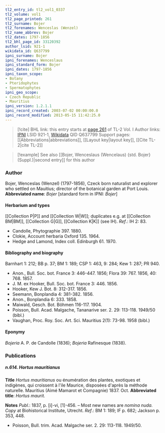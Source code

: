 ```yaml
---
tl2_entry_id: tl2_vol1_0337
tl2_volume: vol1
tl2_page_printed: 261
tl2_surname: Bojer
tl2_forenames: Wenceslas (Wenzel)
tl2_name_abbrev: Bojer
tl2_dates: 1797-1856
tl2_bhl_page_id: 33120392
author_lsid: 921-1
wikidata_id: Q637799
ipni_surname: Bojer
ipni_forenames: Wenceslaus
ipni_standard_form: Bojer
ipni_dates: 1797-1856
ipni_taxon_scope: 
- Botany
- Pteridophytes
- Spermatophytes
ipni_geo_scope: 
- Czech Republic
- Mauritius
ipni_version: 1.2.1.1
ipni_record_created: 2003-07-02 00:00:00.0
ipni_record_modified: 2013-05-15 11:42:25.0
---
```


> [!cite] BHL link: this entry starts at [page 261](https://www.biodiversitylibrary.org/page/33120392) of TL-2 Vol. I
> Author links: [IPNI](https://www.ipni.org/a/921-1) LSID 921-1, [Wikidata](https://www.wikidata.org/wiki/Q637799) QID Q637799
> Support pages: [[Abbreviations|abbreviations]], [[Layout key|layout key]], [[Cite TL-2|cite TL-2]]

> [!example] See also [[Bojer, Wenceslaus (Wencelaus) {std. Bojer} (Suppl.)|second entry]] for this author

### Author

Bojer, Wenceslas (Wenzel) (1797-1856), Czeck born naturalist and explorer who settled on Mauitius; director of the botanical garden at Port Louis. 
**Abbreviated name**: *Bojer* \[standard form in IPNI: *Bojer*\]

#### Herbarium and types

[[Collection P|P]] and [[Collection W|W]]; duplicates e.g. at [[Collection BM|BM]], [[Collection G|G]], [[Collection K|K]] (see IH).
*Ref*.: IH 2: 83.
- Candolle, Phytographie 397. 1880.
- Clokie, Account herbaria Oxford 135. 1964.
- Hedge and Lamond, Index coll. Edinburgh 61. 1970.

#### Bibliography and biography

Barnhart 1: 212; BB p. 37; BM 1: 189; CSP 1: 463, 9: 284; Kew 1: 287; PR 940.
- Anon., Bull. Soc. bot. France 3: 446-447. 1856; Flora 39: 767. 1856, 40: 768. 1857.
- J. M. ex Hooker, Bull. Soc. bot. France 3: 446. 1856.
- Hooker, Kew J. Bot. 8: 312-317. 1856.
- Seemann, Bonplandia 4: 381-382. 1856.
- Anon., Bonplandia 6: 333. 1858.
- Maiwald, Gesch. Bot. Böhmen 116-117. 1904.
- Poisson, Bull. Acad. Malgache, Tananarive ser. 2. 29: 113-118. 1949/50 (bibl.)
- Vaughan, Proc. Roy. Soc. Art. Sci. Mauritius 2(1): 73-98. 1958 (bibl.)

#### Eponymy

*Bojeria* A. P. de Candolle (1836); *Bojeria* Rafinesque (1838).

### Publications

##### n.614. Hortus mauritianus

**Title**
*Hortus mauritianus* ou énumération des plantes, exotiques et indigènes, qui croissent à l'ile Maurice, disposées d'après la méthode naturelle. Mauritius (Aimé Mamarot et Compagnie) 1837. Oct.
**Abbreviated title**: *Hortus maurit.*

**Notes**
*Publ*.: 1837, p. \[i\]-vi, \[1\]-456. – Most new names are *nomina nuda. Copy* at Biohistorical Institute, Utrecht.
*Ref*.: BM 1: 189; IF p. 682; Jackson p. 353, 448.
- Poisson, Bull. trim. Acad. Malgache ser. 2. 29: 113-118. 1949/50.

